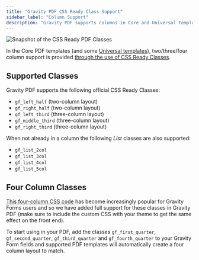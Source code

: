 ```yaml
---
title: "Gravity PDF CSS Ready Class Support"
sidebar_label: "Column Support"
description: "Gravity PDF supports columns in Core and Universal templates through the use of Gravity Forms CSS Ready Classes."
---
```


![Snapshot of the CSS Ready PDF Classes](https://resources.gravitypdf.com/uploads/2015/10/css-ready.png) 

In the Core PDF templates (and some [Universal templates](https://gravitypdf.com/template-shop/#universal)), two/three/four column support is provided [through the use of CSS Ready Classes](https://www.gravityhelp.com/documentation/article/css-ready-classes/).

## Supported Classes 

Gravity PDF supports the following official CSS Ready Classes:

-   `gf_left_half` (two-column layout)
-   `gf_right_half` (two-column layout)
-   `gf_left_third` (three-column layout)
-   `gf_middle_third` (three-column layout)
-   `gf_right_third` (three-column layout)

When not already in a column the following *List* classes are also supported:

-   `gf_list_2col`
-   `gf_list_3col`
-   `gf_list_4col`
-   `gf_list_5col`

## Four Column Classes 

[This four-column CSS code](https://gist.github.com/WebEndevSnippets/5555354) has become increasingly popular for Gravity Forms users and so we have added full support for these classes in Gravity PDF (make sure to include the custom CSS with your theme to get the same effect on the front end). 

To start using in your PDF, add the classes `gf_first_quarter`, `gf_second_quarter`, `gf_third_quarter` and `gf_fourth_quarter` to your Gravity Form fields and supported PDF templates will automatically create a four column layout to match.